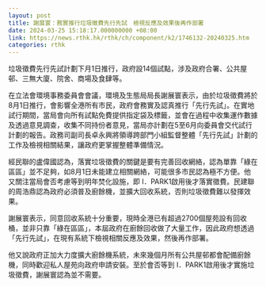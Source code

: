 ```yaml
---
layout: post
title: 謝展寰：務實推行垃圾徵費先行先試　檢視反應及效果後再作部署
date: 2024-03-25 15:18:17.000000000 +08:00
link: https://news.rthk.hk/rthk/ch/component/k2/1746132-20240325.htm
categories: rthk
---
```


垃圾徵費先行先試計劃下月1日推行，政府設14個試點，涉及政府合署、公共屋邨、三無大廈、院舍、商場及食肆等。

在立法會環境事務委員會會議，環境及生態局局長謝展寰表示，由於垃圾徵費將於8月1日推行，會影響全港所有市民，政府會務實及認真推行「先行先試」。在實地試行期間，當局會向所有試點免費提供指定袋及標籤，並會在過程中收集運作數據及透過意見調查，收集不同持份者意見，當局亦計劃在5至6月向委員會交代試行計劃的報告。政務司副司長卓永興將領導跨部門小組監督整體「先行先試」計劃的工作及檢視相關結果，讓政府更掌握整體準備情況。

經民聯的盧偉國認為，落實垃圾徵費的關鍵是要有完善回收網絡，認為單靠「綠在區區」並不足夠，如8月1日未能建立相關網絡，可能很多市民認為極不方便。他又關注當局會否考慮等到明年焚化設施，即 I．PARK1啟用後才落實徵費。民建聯的周浩鼎認為政府必須普及廚餘機，並擴大回收系統，否則垃圾徵費難以發揮效果。

謝展寰表示，同意回收系統十分重要，現時全港已有超過2700個屋苑設有回收桶，並非只靠「綠在區區」，本屆政府在廚餘回收做了大量工作，因此政府想透過「先行先試」，在現有系統下檢視相關反應及效果，然後再作部署。

他又說政府正加大力度擴大廚餘機系統，未來幾個月所有公共屋邨都會配備廚餘機，同時歡迎私人屋苑向政府申請安裝。至於會否等到 I．PARK1啟用後才實施垃圾徵費，謝展寰認為並不需要。
